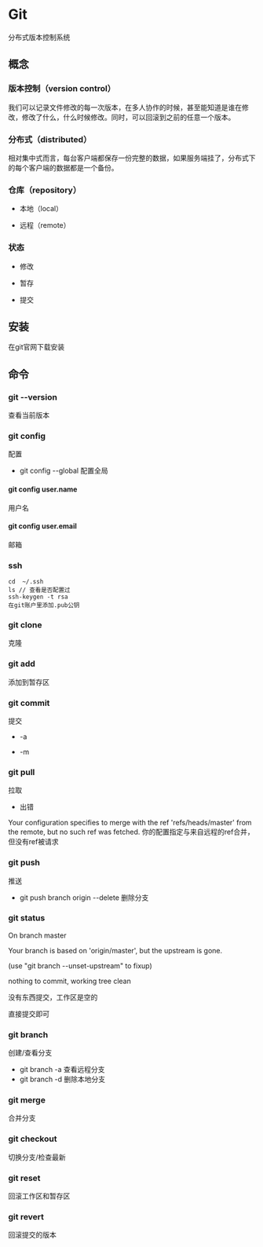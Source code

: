# Git

分布式版本控制系统

## 概念

### 版本控制（version control）

我们可以记录文件修改的每一次版本，在多人协作的时候，甚至能知道是谁在修改，修改了什么，什么时候修改。同时，可以回滚到之前的任意一个版本。

### 分布式（distributed）

相对集中式而言，每台客户端都保存一份完整的数据，如果服务端挂了，分布式下的每个客户端的数据都是一个备份。

### 仓库（repository）

* 本地（local）

* 远程（remote）

### 状态

* 修改

* 暂存

* 提交

## 安装

在git官网下载安装

## 命令

### git --version

查看当前版本

### git config

配置

* git config --global 配置全局

#### git config user.name

用户名

#### git config user.email

邮箱

### ssh

```
cd  ~/.ssh
ls // 查看是否配置过
ssh-keygen -t rsa
在git账户里添加.pub公钥
```

### git clone

克隆

### git add

添加到暂存区

### git commit

提交

* -a

* -m

### git pull

拉取

* 出错

Your configuration specifies to merge with the ref 'refs/heads/master' from the remote, but no such ref was fetched.
你的配置指定与来自远程的ref合并，但没有ref被请求

### git push

推送

* git push branch origin --delete 删除分支

### git status

On branch master

Your branch is based on 'origin/master', but the upstream is gone.

(use "git branch --unset-upstream" to fixup)

nothing to commit, working tree clean

没有东西提交，工作区是空的

直接提交即可

### git branch

创建/查看分支

* git branch -a 查看远程分支
* git branch -d 删除本地分支

### git merge

合并分支

### git checkout

切换分支/检查最新

### git reset

回滚工作区和暂存区

### git revert

回滚提交的版本
